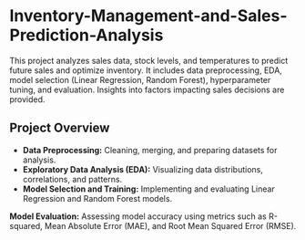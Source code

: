 # Inventory-Management-and-Sales-Prediction-Analysis
This project analyzes sales data, stock levels, and temperatures to predict future sales and optimize inventory. It includes data preprocessing, EDA, model selection (Linear Regression, Random Forest), hyperparameter tuning, and evaluation. Insights into factors impacting sales decisions are provided.
## Project Overview
- **Data Preprocessing:** Cleaning, merging, and preparing datasets for analysis.
- **Exploratory Data Analysis (EDA):** Visualizing data distributions, correlations, and patterns.
- **Model Selection and Training:** Implementing and evaluating Linear Regression and Random Forest models.

**Model Evaluation:** Assessing model accuracy using metrics such as R-squared, Mean Absolute Error (MAE), and Root Mean Squared Error (RMSE).
